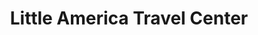---
title: "Little America Travel Center"
url: /flagstaff/little-america-travel-center/
shop: convenience
---